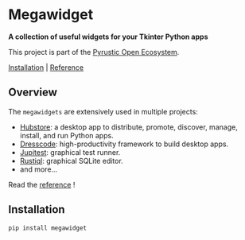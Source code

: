 <!-- Intro Text -->
# Megawidget
<b> A collection of useful widgets for your Tkinter Python apps </b>

This project is part of the [Pyrustic Open Ecosystem](https://pyrustic.github.io).

<!-- Quick Links -->
[Installation](#installation) | [Reference](https://github.com/pyrustic/megawidget/tree/master/docs/reference#readme)

## Overview
The `megawidgets` are extensively used in multiple projects:
- [Hubstore](https://github.com/pyrustic/hubstore): a desktop app to distribute, promote, discover, manage, install, and run Python apps.
- [Dresscode](https://github.com/pyrustic/dresscode): high-productivity framework to build desktop apps.
- [Jupitest](https://github.com/pyrustic/jupitest): graphical test runner.
- [Rustiql](https://github.com/pyrustic/rustiql): graphical SQLite editor.
- and more...

Read the [reference](https://github.com/pyrustic/megawidget/tree/master/docs/reference#readme) !

## Installation
```bash
pip install megawidget
```